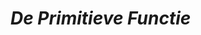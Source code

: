 # *De Primitieve Functie*

<div class="not-observed" data-load="/load-external-html/main_sections/primitieve/01-introductie_primitieven"></div>

<div class="not-observed" data-load="/load-external-html/main_sections/primitieve/02-introductie_integralen"></div>

<div class="not-observed" data-load="/load-external-html/main_sections/primitieve/03-oppervlakte_tussen_grafieken"></div>

<div class="not-observed" data-load="/load-external-html/main_sections/primitieve/04-oppervlakte_wentelen_x"></div>

<div class="not-observed" data-load="/load-external-html/main_sections/primitieve/05-omwentelings_tussen_grafieken"></div>
